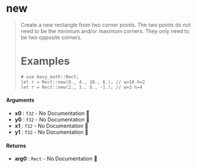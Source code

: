 # new

>  Create a new rectangle from two corner points.
>  The two points do not need to be the minimum and/or maximum corners.
>  They only need to be two opposite corners.
>  # Examples
>  ```
>  # use bevy_math::Rect;
>  let r = Rect::new(0., 4., 10., 6.); // w=10 h=2
>  let r = Rect::new(2., 3., 5., -1.); // w=3 h=4
>  ```

#### Arguments

- **x0** : `f32` \- No Documentation 🚧
- **y0** : `f32` \- No Documentation 🚧
- **x1** : `f32` \- No Documentation 🚧
- **y1** : `f32` \- No Documentation 🚧

#### Returns

- **arg0** : `Rect` \- No Documentation 🚧